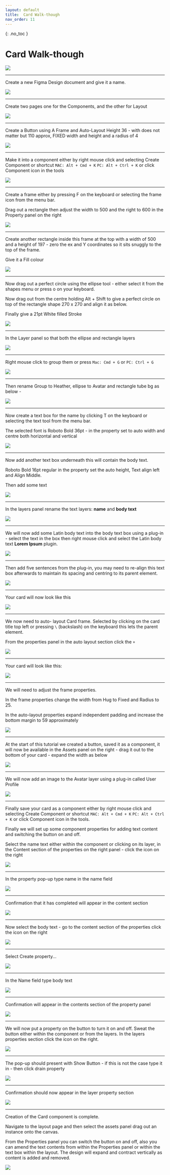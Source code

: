 ```yaml
---
layout: default
title:  Card Walk-though
nav_order: 11
---
```


{: .no_toc }

# Card Walk-though

![](images/card_walk_throu/card_intro.png)

<hr /> 

Create a new Figma Design document and give it a name.

![](images/card_walk_throu/card_1.png)

<hr /> 

Create two pages one for the Components, and the other for Layout

![](images/card_walk_throu/card_2.png)

<hr /> 

Create a Button using A Frame and Auto-Layout
Height 36 - with does not matter but 110 approx, FIXED width and height and a radius of 4

![](images/card_walk_throu/card_3.png)

<hr /> 

Make it into a component either by right mouse click and selecting Create Component or shortcut `MAC: Alt + Cmd + K` `PC: Alt + Ctrl + K` or click Component icon in the tools

![](images/card_walk_throu/comp_make.png)

<hr /> 

Create a frame either by pressing F on the keyboard or selecting the frame icon from the menu bar.

Drag out a rectangle then adjust the width to 500 and the right to 600 in the Property panel on the right

![](images/card_walk_throu/frame_1.png)

<hr /> 

Create another rectangle inside this frame at the top with a width of 500 and a height of 197 - zero the ex and Y coordinates so it sits snuggly to the top of the frame. 

Give it a Fill colour

![](images/card_walk_throu/bg_1.png)

<hr /> 

Now drag out a perfect circle using the ellipse tool - either select it from the shapes menu or press o on your keyboard.

Now drag out from the centre holding Alt + Shift to give a perfect circle on top of the rectangle shape 270 x 270 and align it as below.

Finally give a 21pt White filled Stroke

![](images/card_walk_throu/avatar_1.png)

<hr /> 

In the Layer panel so that both the ellipse and rectangle layers

![](images/card_walk_throu/head_2.png)

<hr /> 

Right mouse click to group them or press `Mac: Cmd + G` or `PC: Ctrl + G`

![](images/card_walk_throu/head_3.png)

<hr /> 

Then rename Group to Heather, ellipse to Avatar and rectangle tube bg as below - 

![](images/card_walk_throu/head_4.png)

<hr /> 

Now create a text box for the name by clicking T on the keyboard or selecting the text tool from the menu bar.

The selected font is Roboto Bold 36pt - in the property set to auto width and centre both horizontal and vertical

![](images/card_walk_throu/text_1.png)

<hr /> 

Now add another text box underneath this will contain the body text.

Roboto Bold 16pt regular in the property set the auto height, Text align left and Align Middle.

Then add some text

![](images/card_walk_throu/text_2.png)

<hr /> 

In the layers panel rename the text layers: **name** and **body text** 

![](images/card_walk_throu/text_3.png)

<hr /> 

We will now add some Latin body text into the body text box using a plug-in - select the text in the box then right mouse click and select the Latin body text **Lorem Ipsum** plugin.

![](images/card_walk_throu/plug_1.png)

<hr /> 

Then add five sentences from the plug-in, you may need to re-align this text box afterwards to maintain its spacing and  centring to its parent element.

![](images/card_walk_throu/plug_2.png)

<hr /> 

Your card will now look like this

![](images/card_walk_throu/card_half.png)

<hr /> 

We now need to auto- layout Card frame. Selected by clicking on the card title top left or pressing `\` (backslash) on the keyboard this lets the parent element.

From the properties panel in the auto layout section click the `+`

![](images/card_walk_throu/al_1.png)

<hr /> 

Your card will look like this:

![](images/card_walk_throu/al_2.png)

<hr /> 

We will need to adjust the frame properties.

In the frame properties change the width from Hug to Fixed and Radius to 25.

In the auto-layout properties expand independent padding and increase the bottom margin to 59 approximately

![](images/card_walk_throu/frame_prop.gif)

<hr /> 

At the start of this tutorial we created a button, saved it as a component, it will now be available in the Assets panel on the right - drag it out to the bottom of your card - expand the width as below

![](images/card_walk_throu/add_button.gif)

<hr /> 

We will now add an image to the Avatar layer using a plug-in called User Profile

![](images/card_walk_throu/U_PRO.gif)

<hr /> 

Finally save your card as a component either by right mouse click and selecting Create Component or shortcut `MAC: Alt + Cmd + K` `PC: Alt + Ctrl + K` or click Component icon in the tools.

Finally we will set up some component properties for adding text content and switching the button on and off.

Select the name text either within the component or clicking on its layer, in the Content section of the properties on the right panel - click the icon on the right

![](images/card_walk_throu/card_prop/card_prop_1.png)

<hr /> 

In the property pop-up type name in the name field

![](images/card_walk_throu/card_prop/card_prop_3.png)

<hr /> 

Confirmation that it has completed will appear in the content section

![](images/card_walk_throu/card_prop/card_prop_4.png)

<hr /> 

Now select the body text - go to the content section of the properties click the icon on the right

![](images/card_walk_throu/card_prop/card_prop_5.png)

<hr /> 

Select Create property...

![](images/card_walk_throu/card_prop/card_prop_6.png)

<hr /> 

In the Name field type body text

![](images/card_walk_throu/card_prop/card_prop_7.png)

<hr /> 

Confirmation will appear in the contents section of the property panel

![](images/card_walk_throu/card_prop/card_prop_8.png)

<hr /> 

We will now put a property on the button to turn it on and off. Sweat the button either within the component or from the layers. In the layers properties section click the icon on the right. 

![](images/card_walk_throu/card_prop/l_1.png)

<hr /> 

The pop-up should present with Show Button - if this is not the case type it in - then click drain property


![](images/card_walk_throu/card_prop/l_2.png)

<hr /> 

Confirmation should now appear in the layer property section

![](images/card_walk_throu/card_prop/l_3.png)

<hr /> 

Creation of the Card component is complete.

Navigate to the layout page and then select the assets panel drag out an instance onto the canvas.

From the Properties panel you can switch the button on and off, also you can amend the text contents from within the Properties panel or within the text box within the layout. The design will expand and contract vertically as content is added and removed.

![](images/card_walk_throu/card_last.gif)





